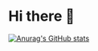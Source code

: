 # Hi there 👋

[![Anurag's GitHub stats](https://github-readme-stats.vercel.app/api?username=Morax-xyc&count_private=true&theme=github_dark)](https://github.com/anuraghazra/github-readme-stats)

<!--
**Morax-xyc/Morax-xyc** is a ✨ _special_ ✨ repository because its `README.md` (this file) appears on your GitHub profile.

Here are some ideas to get you started:

- 🔭 I’m currently working on ...
- 🌱 I’m currently learning ...
- 👯 I’m looking to collaborate on ...
- 🤔 I’m looking for help with ...
- 💬 Ask me about ...
- 📫 How to reach me: ...
- 😄 Pronouns: ...
- ⚡ Fun fact: ...
-->
